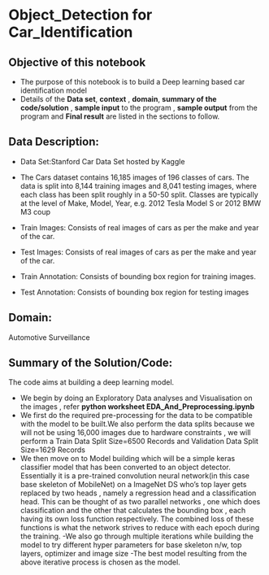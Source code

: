 # Object_Detection for Car_Identification


## Objective of this notebook
- The purpose of this notebook is to build a Deep learning based car identification model
- Details of the **Data set**, **context** , **domain**, **summary of the code/solution** , **sample input** to the program ,  **sample output** from the program and **Final result** are listed in the sections to follow.

## Data Description:
- Data Set:Stanford Car Data Set hosted by Kaggle

- The Cars dataset contains 16,185 images of 196 classes of cars. The data is split into 8,144 training images and 8,041 testing images, where each class has been split roughly in a 50-50 split. Classes are typically at the level of Make, Model, Year, e.g. 2012 Tesla Model S or 2012 BMW M3 coup

- Train Images: Consists of real images of cars as per the make and year of the car. 
- Test Images: Consists of real images of cars as per the make and year of the car. 
- Train Annotation: Consists of bounding box region for training images. 
- Test Annotation: Consists of bounding box region for testing images

## Domain:
Automotive Surveillance

## Summary of the Solution/Code:
The code aims at building a deep learning model.
- We begin by doing an Exploratory Data analyses and Visualisation on the images , refer **python worksheet EDA_And_Preprocessing.ipynb**
- We first do the required pre-processing for the data to be compatible with the model to be built.We also perform the data splits because we will not be using 16,000  images due to hardware constraints , we will perform a Train Data Split Size=6500 Records and Validation Data Split Size=1629 Records
- We then move on to Model building which will be a simple keras classifier model that has been converted to an object detector. Essentially it is a pre-trained convolution neural network(in this case base skeleton of MobileNet) on a ImageNet DS who’s top layer gets replaced by two heads , namely a regression head 
and a classification head. This can be thought of as two parallel networks , one which does classification and the other that calculates the bounding box , each having its own loss function respectively. The combined loss of these functions is what the network strives to reduce with each epoch during the training.
-We also go through multiple iterations while building the model to try different hyper parameters for base skeleton n/w, top layers, optimizer and  image size
-The best model resulting from the above iterative process is chosen as the model.
 


